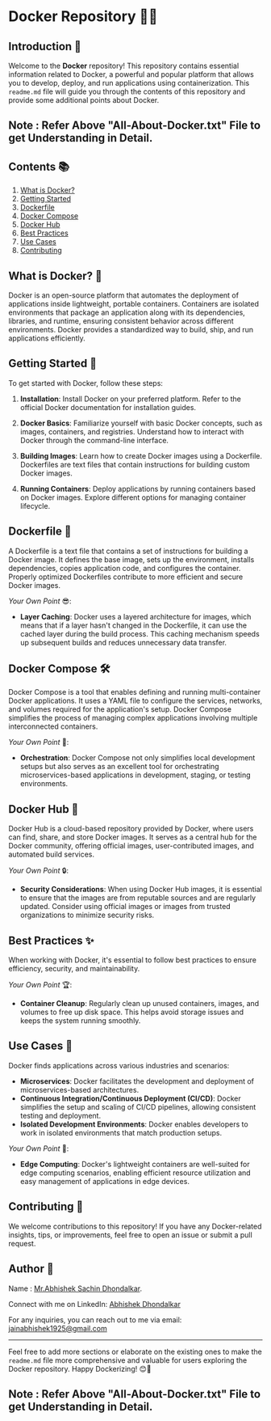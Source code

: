 # Docker Repository 👨‍💻

## Introduction 🚀

Welcome to the **Docker** repository! This repository contains essential information related to Docker, a powerful and popular platform that allows you to develop, deploy, and run applications using containerization. This `readme.md` file will guide you through the contents of this repository and provide some additional points about Docker.

## Note : Refer Above "All-About-Docker.txt" File to get Understanding in Detail.

## Contents 📚

1. [What is Docker?](#what-is-docker)
2. [Getting Started](#getting-started)
3. [Dockerfile](#dockerfile)
4. [Docker Compose](#docker-compose)
5. [Docker Hub](#docker-hub)
6. [Best Practices](#best-practices)
7. [Use Cases](#use-cases)
8. [Contributing](#contributing)

## What is Docker? 🐳

Docker is an open-source platform that automates the deployment of applications inside lightweight, portable containers. Containers are isolated environments that package an application along with its dependencies, libraries, and runtime, ensuring consistent behavior across different environments. Docker provides a standardized way to build, ship, and run applications efficiently.

## Getting Started 🏁

To get started with Docker, follow these steps:

1. **Installation**: Install Docker on your preferred platform. Refer to the official Docker documentation for installation guides.

2. **Docker Basics**: Familiarize yourself with basic Docker concepts, such as images, containers, and registries. Understand how to interact with Docker through the command-line interface.

3. **Building Images**: Learn how to create Docker images using a Dockerfile. Dockerfiles are text files that contain instructions for building custom Docker images.

4. **Running Containers**: Deploy applications by running containers based on Docker images. Explore different options for managing container lifecycle.

## Dockerfile 📄

A Dockerfile is a text file that contains a set of instructions for building a Docker image. It defines the base image, sets up the environment, installs dependencies, copies application code, and configures the container. Properly optimized Dockerfiles contribute to more efficient and secure Docker images.

*Your Own Point* 😎:
- **Layer Caching**: Docker uses a layered architecture for images, which means that if a layer hasn't changed in the Dockerfile, it can use the cached layer during the build process. This caching mechanism speeds up subsequent builds and reduces unnecessary data transfer.

## Docker Compose 🛠️

Docker Compose is a tool that enables defining and running multi-container Docker applications. It uses a YAML file to configure the services, networks, and volumes required for the application's setup. Docker Compose simplifies the process of managing complex applications involving multiple interconnected containers.

*Your Own Point* 🌟:
- **Orchestration**: Docker Compose not only simplifies local development setups but also serves as an excellent tool for orchestrating microservices-based applications in development, staging, or testing environments.

## Docker Hub 🏬

Docker Hub is a cloud-based repository provided by Docker, where users can find, share, and store Docker images. It serves as a central hub for the Docker community, offering official images, user-contributed images, and automated build services.

*Your Own Point* 🔒:
- **Security Considerations**: When using Docker Hub images, it is essential to ensure that the images are from reputable sources and are regularly updated. Consider using official images or images from trusted organizations to minimize security risks.

## Best Practices ✨

When working with Docker, it's essential to follow best practices to ensure efficiency, security, and maintainability.

*Your Own Point* 🏆:
- **Container Cleanup**: Regularly clean up unused containers, images, and volumes to free up disk space. This helps avoid storage issues and keeps the system running smoothly.

## Use Cases 🎯

Docker finds applications across various industries and scenarios:

- **Microservices**: Docker facilitates the development and deployment of microservices-based architectures.
- **Continuous Integration/Continuous Deployment (CI/CD)**: Docker simplifies the setup and scaling of CI/CD pipelines, allowing consistent testing and deployment.
- **Isolated Development Environments**: Docker enables developers to work in isolated environments that match production setups.

*Your Own Point* 🚀:
- **Edge Computing**: Docker's lightweight containers are well-suited for edge computing scenarios, enabling efficient resource utilization and easy management of applications in edge devices.

## Contributing 🤝

We welcome contributions to this repository! If you have any Docker-related insights, tips, or improvements, feel free to open an issue or submit a pull request.

## Author 📝

Name : [Mr.Abhishek Sachin Dhondalkar](https://Abhishek-Jain-1925.github.io).

Connect with me on LinkedIn: [Abhishek Dhondalkar](https://www.linkedin.com/in/abhishek-dhondalkar-7ab14220b)

For any inquiries, you can reach out to me via email: jainabhishek1925@gmail.com

---

Feel free to add more sections or elaborate on the existing ones to make the `readme.md` file more comprehensive and valuable for users exploring the Docker repository. Happy Dockerizing! 😊🐳


## Note : Refer Above "All-About-Docker.txt" File to get Understanding in Detail.
